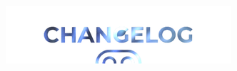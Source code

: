  <img src="https://raw.githubusercontent.com/DroidX-UI-Devices/Official_Devices/13/banners/changelogs.png" />
